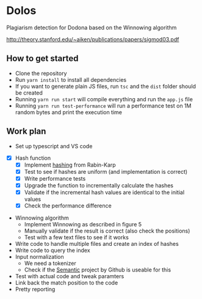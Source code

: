 # Dolos
Plagiarism detection for Dodona based on the Winnowing algorithm

http://theory.stanford.edu/~aiken/publications/papers/sigmod03.pdf

## How to get started
- Clone the repository
- Run `yarn install` to install all dependencies
- If you want to generate plain JS files, run `tsc` and the `dist` folder should be created
- Running `yarn run start` will compile everything and run the `app.js` file
- Running `yarn run test-performance` will run a performance test on 1M random bytes and print the execution time

## Work plan
- Set up typescript and VS code
- [x] Hash function
  - [x] Implement [hashing](https://en.wikipedia.org/wiki/Rabin%E2%80%93Karp_algorithm#Hash_function_used) from Rabin-Karp
  - [x] Test to see if hashes are uniform (and implementation is correct)
  - [x] Write performance tests
  - [x] Upgrade the function to incrementally calculate the hashes
  - [x] Validate if the incremental hash values are identical to the initial values
  - [x] Check the performance difference
- Winnowing algorithm
  - Implement Winnowing as described in figure 5
  - Manually validate if the result is correct (also check the positions)
  - Test with a few text files to see if it works
- Write code to handle multiple files and create an index of hashes
- Write code to query the index
- Input normalization
  - We need a tokenizer
  - Check if the [Semantic](https://github.com/github/semantic) project by Github is useable for this
- Test with actual code and tweak paramters
- Link back the match position to the code
- Pretty reporting
